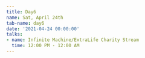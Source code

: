 ```yaml
---
title: Day6
name: Sat, April 24th
tab-name: day6
date: '2021-04-24 00:00:00'
talks:
- name: Infinite Machine/ExtraLife Charity Stream
  time: 12:00 PM - 12:00 AM
---
```


